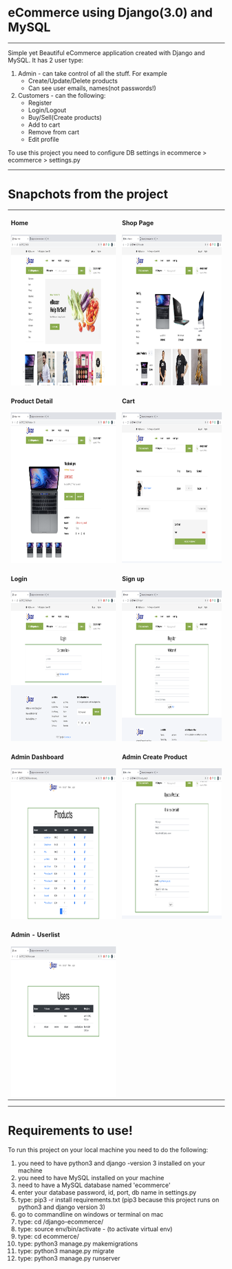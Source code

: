 <h1>eCommerce using Django(3.0) and MySQL</h1>
<hr>
<p>Simple yet Beautiful eCommerce application created with Django and MySQL.
    It has 2 user type:
    <ol>
        <li>Admin - can take control of all the stuff. For example
            <ul>
                <li>Create/Update/Delete products</li>
                <li>Can see user emails, names(not passwords!)</li>
            </ul>
        </li>
        <li>Customers - can the following:
            <ul>
                <li>Register</li>
                <li>Login/Logout</li>
                <li>Buy/Sell(Create products)</li>
                <li>Add to cart</li>
                <li>Remove from cart</li>
                <li>Edit profile</li>
            </ul>
        </li>
    </ol>
</p>
<p>To use this project you need to configure DB settings in ecommerce > ecommerce > settings.py</p>

<hr>
<h1>Snapchots from the project</h2>
<table>
    <tr>
        <td>
            <h4>Home</h4>
            <img src="snapchots/home.png" alt="home" width="500px" height="350px">
        </td>
        <td>
            <h4>Shop Page</h4>
            <img src="snapchots/shop.png" alt="shop" width="500px" height="350px">
        </td>    
    </tr>
    <tr>
        <td>
            <h4>Product Detail</h4>
            <img src="snapchots/product-detail.png" alt="product detail" width="500px" height="350px">
        </td>
        <td>
            <h4>Cart</h4>
            <img src="snapchots/cart.png" alt="cart" width="500px" height="350px">
        </td>
    </tr>
    <tr>
        <td>
            <h4>Login</h4>
            <img src="snapchots/login.png" alt="login" width="500px" height="350px">
        </td>
        <td>
            <h4>Sign up</h4>
            <img src="snapchots/reg.png" alt="register" width="500px" height="350px">
        </td>
    </tr>
    <tr>
        <td>
            <h4>Admin Dashboard</h4>
            <img src="snapchots/admin-dashboard.png" alt="admin dashboard" width="500px" height="350px">
        </td>
        <td>
            <h4>Admin Create Product</h4>
            <img src="snapchots/admin-product-create.png" alt="admin product create" width="500px" height="350px">
        </td>
    </tr>
    <tr>
        <td>
            <h4>Admin - Userlist</h4>
            <img src="snapchots/admin-userlist.png" alt="shop" width="500px" height="350px">
        </td>
    </tr>
</table>

<hr>
<h1>Requirements to use!</h1>
<p>To run this project on your local machine you need to do the following:
<ol>
    <li>you need to have python3 and django -version 3 installed on your machine</li>
    <li>you need to have MySQL installed on your machine</li>
    <li>need to have a MySQL database named 'ecommerce'</li>
    <li>enter your database password, id, port, db name in settings.py</li>
    <li>type: pip3 -r install requirements.txt (pip3 because this project runs on python3 and django version 3)</li>
    <li>go to commandline on windows or terminal on mac</li>
    <li>type: cd /django-ecommerce/</li>
    <li>type: source env/bin/activate - (to activate virtual env)</li>
    <li>type: cd ecommerce/</li>
    <li>type: python3 manage.py makemigrations</li>
    <li>type: python3 manage.py migrate</li>
    <li>type: python3 manage.py runserver</li>
</ol>
</p>

